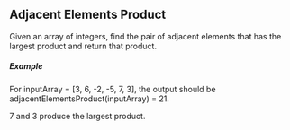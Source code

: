 Adjacent Elements Product
-----

Given an array of integers, find the pair of adjacent elements that has the largest product and return that product.

##### Example

For inputArray = [3, 6, -2, -5, 7, 3], the output should be
adjacentElementsProduct(inputArray) = 21.

7 and 3 produce the largest product.
